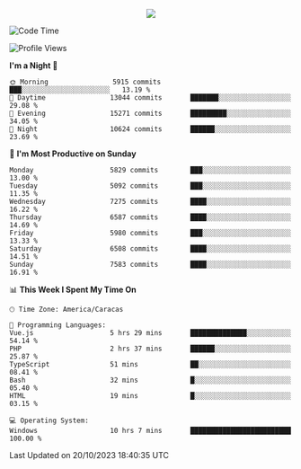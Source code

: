 <p align="center">
  <a href="http://www.github.com/thevacs">
    <img src="https://github-readme-streak-stats.herokuapp.com/?user=thevacs&stroke=ffffff&background=1c1917&ring=0891b2&fire=0891b2&currStreakNum=ffffff&currStreakLabel=0891b2&sideNums=ffffff&sideLabels=ffffff&dates=ffffff&hide_border=true" />
  </a>
</p>

<!--START_SECTION:waka-->
![Code Time](http://img.shields.io/badge/Code%20Time-1%2C796%20hrs%2010%20mins-blue)

![Profile Views](http://img.shields.io/badge/Profile%20Views-0-blue)

**I'm a Night 🦉** 

```text
🌞 Morning                5915 commits        ███░░░░░░░░░░░░░░░░░░░░░░   13.19 % 
🌆 Daytime                13044 commits       ███████░░░░░░░░░░░░░░░░░░   29.08 % 
🌃 Evening                15271 commits       █████████░░░░░░░░░░░░░░░░   34.05 % 
🌙 Night                  10624 commits       ██████░░░░░░░░░░░░░░░░░░░   23.69 % 
```
📅 **I'm Most Productive on Sunday** 

```text
Monday                   5829 commits        ███░░░░░░░░░░░░░░░░░░░░░░   13.00 % 
Tuesday                  5092 commits        ███░░░░░░░░░░░░░░░░░░░░░░   11.35 % 
Wednesday                7275 commits        ████░░░░░░░░░░░░░░░░░░░░░   16.22 % 
Thursday                 6587 commits        ████░░░░░░░░░░░░░░░░░░░░░   14.69 % 
Friday                   5980 commits        ███░░░░░░░░░░░░░░░░░░░░░░   13.33 % 
Saturday                 6508 commits        ████░░░░░░░░░░░░░░░░░░░░░   14.51 % 
Sunday                   7583 commits        ████░░░░░░░░░░░░░░░░░░░░░   16.91 % 
```


📊 **This Week I Spent My Time On** 

```text
🕑︎ Time Zone: America/Caracas

💬 Programming Languages: 
Vue.js                   5 hrs 29 mins       ██████████████░░░░░░░░░░░   54.14 % 
PHP                      2 hrs 37 mins       ██████░░░░░░░░░░░░░░░░░░░   25.87 % 
TypeScript               51 mins             ██░░░░░░░░░░░░░░░░░░░░░░░   08.41 % 
Bash                     32 mins             █░░░░░░░░░░░░░░░░░░░░░░░░   05.40 % 
HTML                     19 mins             █░░░░░░░░░░░░░░░░░░░░░░░░   03.15 % 

💻 Operating System: 
Windows                  10 hrs 7 mins       █████████████████████████   100.00 % 
```


 Last Updated on 20/10/2023 18:40:35 UTC
<!--END_SECTION:waka-->
